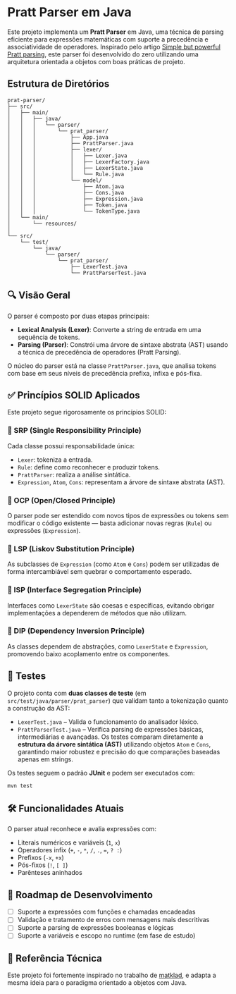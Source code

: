 # Pratt Parser em Java

Este projeto implementa um **Pratt Parser** em Java, uma técnica de parsing eficiente para expressões matemáticas com suporte a precedência e associatividade de operadores. Inspirado pelo artigo [Simple but powerful Pratt parsing](https://matklad.github.io/2020/04/13/simple-but-powerful-pratt-parsing.html), este parser foi desenvolvido do zero utilizando uma arquitetura orientada a objetos com boas práticas de projeto.

## Estrutura de Diretórios

```plaintext
prat-parser/
├── src/
│   ├── main/
│   │   ├── java/
│   │   │   └── parser/
│   │   │       └── prat_parser/
│   │   │           ├── App.java
│   │   │           ├── PrattParser.java
│   │   │           ├── lexer/
│   │   │           │   ├── Lexer.java
│   │   │           │   ├── LexerFactory.java
│   │   │           │   ├── LexerState.java
│   │   │           │   └── Rule.java
│   │   │           └── model/
│   │   │               ├── Atom.java
│   │   │               ├── Cons.java
│   │   │               ├── Expression.java
│   │   │               ├── Token.java
│   │   │               └── TokenType.java
│   └── main/
│       └── resources/
│
└── src/
    └── test/
        └── java/
            └── parser/
                └── prat_parser/
                    ├── LexerTest.java
                    └── PrattParserTest.java
```

## 🔍 Visão Geral

O parser é composto por duas etapas principais:

- **Lexical Analysis (Lexer)**: Converte a string de entrada em uma sequência de tokens.
- **Parsing (Parser)**: Constrói uma árvore de sintaxe abstrata (AST) usando a técnica de precedência de operadores (Pratt Parsing).

O núcleo do parser está na classe `PrattParser.java`, que analisa tokens com base em seus níveis de precedência prefixa, infixa e pós-fixa.

## ✅ Princípios SOLID Aplicados

Este projeto segue rigorosamente os princípios SOLID:

### 🔹 SRP (Single Responsibility Principle)
Cada classe possui responsabilidade única:
- `Lexer`: tokeniza a entrada.
- `Rule`: define como reconhecer e produzir tokens.
- `PrattParser`: realiza a análise sintática.
- `Expression`, `Atom`, `Cons`: representam a árvore de sintaxe abstrata (AST).

### 🔹 OCP (Open/Closed Principle)
O parser pode ser estendido com novos tipos de expressões ou tokens sem modificar o código existente — basta adicionar novas regras (`Rule`) ou expressões (`Expression`).

### 🔹 LSP (Liskov Substitution Principle)
As subclasses de `Expression` (como `Atom` e `Cons`) podem ser utilizadas de forma intercambiável sem quebrar o comportamento esperado.

### 🔹 ISP (Interface Segregation Principle)
Interfaces como `LexerState` são coesas e específicas, evitando obrigar implementações a dependerem de métodos que não utilizam.

### 🔹 DIP (Dependency Inversion Principle)
As classes dependem de abstrações, como `LexerState` e `Expression`, promovendo baixo acoplamento entre os componentes.

## 🧪 Testes

O projeto conta com **duas classes de teste** (em `src/test/java/parser/prat_parser`) que validam tanto a tokenização quanto a construção da AST:

- `LexerTest.java` – Valida o funcionamento do analisador léxico.
- `PrattParserTest.java` – Verifica parsing de expressões básicas, intermediárias e avançadas. Os testes comparam diretamente a **estrutura da árvore sintática (AST)** utilizando objetos `Atom` e `Cons`, garantindo maior robustez e precisão do que comparações baseadas apenas em strings.

Os testes seguem o padrão **JUnit** e podem ser executados com:

```bash
mvn test
```


## 🛠️ Funcionalidades Atuais

O parser atual reconhece e avalia expressões com:

- Literais numéricos e variáveis (`1`, `x`)
- Operadores infix (`+`, `-`, `*`, `/`, `.`, `=`, `? :`)
- Prefixos (`-x`, `+x`)
- Pós-fixos (`!`, `[ ]`)
- Parênteses aninhados

## 📌 Roadmap de Desenvolvimento

- [ ] Suporte a expressões com funções e chamadas encadeadas
- [ ] Validação e tratamento de erros com mensagens mais descritivas
- [ ] Suporte a parsing de expressões booleanas e lógicas
- [ ] Suporte a variáveis e escopo no runtime (em fase de estudo)

## 📖 Referência Técnica

Este projeto foi fortemente inspirado no trabalho de [matklad](https://matklad.github.io/2020/04/13/simple-but-powerful-pratt-parsing.html), e adapta a mesma ideia para o paradigma orientado a objetos com Java.